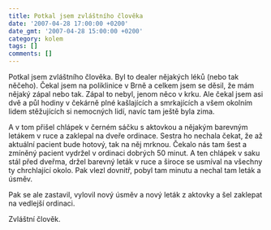 ```yaml
---
title: Potkal jsem zvláštního člověka
date: '2007-04-28 17:00:00 +0200'
date_gmt: '2007-04-28 15:00:00 +0200'
category: kolem
tags: []
comments: []
---
```

<p>Potkal jsem zvláštního člověka. Byl to dealer nějakých léků (nebo tak něčeho). Čekal jsem na poliklinice v Brně a celkem jsem se děsil, že mám nějaký zápal nebo tak. Zápal to nebyl, jenom něco v krku. Ale čekal jsem asi dvě a půl hodiny v čekárně plné kašlajících a smrkajících a všem okolním lidem stěžujících si nemocných lidí, navíc tam ještě byla zima.</p>
<p>
A v tom přišel chlápek v černém sáčku s aktovkou a nějakým barevným letákem v ruce a zaklepal na dveře ordinace. Sestra ho nechala čekat, že až aktuální pacient bude hotový, tak na něj mrknou. Čekalo nás tam šest a zmíněný pacient vydržel v ordinaci dobrých 50 minut. A ten chlápek v saku stál před dveřma, držel barevný leták v ruce a široce se usmíval na všechny ty chrchlající okolo. Pak vlezl dovnitř, pobyl tam minutu a nechal tam leták a úsměv.</p>
<p>
Pak se ale zastavil, vylovil nový úsměv a nový leták z aktovky a šel zaklepat na vedlejší ordinaci.</p>
<p>
Zvláštní člověk.</p>
